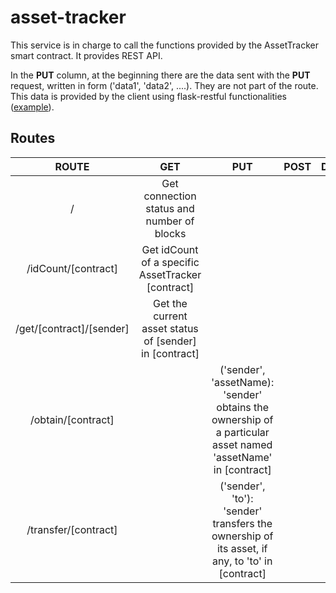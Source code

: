 # asset-tracker

This service is in charge to call the functions provided by the AssetTracker smart contract. It provides REST API.

In the **PUT** column, at the beginning there are the data sent with the **PUT** request, written in form ('data1', 'data2', ....). They are not part of the route. This data is provided by the client using flask-restful functionalities ([example](https://flask-restful.readthedocs.io/en/latest/quickstart.html#a-minimal-api)).


## Routes

|    ROUTE      |            GET           |             PUT            | POST | DELETE |
|:--------:|:------------------------:|:--------------------------:|:----:|:------:|
| / | Get connection status and number of blocks |  |      |        |
| /idCount/[contract] | Get idCount of a specific AssetTracker [contract] |  |      |        |
| /get/[contract]/[sender] | Get the current asset status of [sender] in [contract]  | |      |        |
| /obtain/[contract] |  | ('sender', 'assetName): 'sender' obtains the ownership of a particular asset named 'assetName' in [contract] |      |        |
| /transfer/[contract] |  | ('sender', 'to'): 'sender' transfers the ownership of its asset, if any, to 'to' in [contract] |      |        |